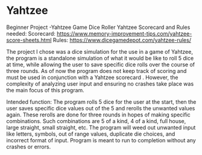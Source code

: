 # Yahtzee
Beginner Project -Yahtzee Game Dice Roller
Yahtzee Scorecard and Rules needed:
Scorecard:
  https://www.memory-improvement-tips.com/yahtzee-score-sheets.html
Rules:
  https://www.dicegamedepot.com/yahtzee-rules/

The project I chose was a dice simulation for the use in a game of Yahtzee, the program is a standalone simulation of what it would be like to roll 5 dice at time, while allowing the user to save specific dice rolls over the course of three rounds. As of now the program does not keep track of scoring and must be used in conjunction with a Yahtzee scorecard . However, the complexity of analyzing user input and ensuring no crashes take place was the main focus of this program. 

Intended function: 
The program rolls 5 dice for the user at the start, then the user saves specific dice values out of the 5 and rerolls the unwanted values again. These rerolls are done for three rounds in hopes of making specific combinations. Such combinations are 5 of a kind, 4 of a kind, full house, large straight, small straight, etc. The program will weed out unwanted input like letters, symbols, out of range values, duplicate die choices, and incorrect format of input. Program is meant to run to completion without any crashes or errors. 

 
